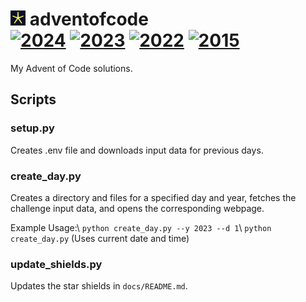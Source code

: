 # <img src="assets/favicon.png" alt="favicon" style="width:24px;"> adventofcode <br> <!-- SHIELDS_START -->[![2024](https://img.shields.io/badge/2024-13★-d7d09c?style=flat-square)](https://adventofcode.com/2024) [![2023](https://img.shields.io/badge/2023-16★-d9d08f?style=flat-square)](https://adventofcode.com/2023) [![2022](https://img.shields.io/badge/2022-22★-dbcf76?style=flat-square)](https://adventofcode.com/2022) [![2015](https://img.shields.io/badge/2015-9★-d6d1ad?style=flat-square)](https://adventofcode.com/2015)<!-- SHIELDS_END -->

My Advent of Code solutions.

## Scripts

### setup.py

Creates .env file and downloads input data for previous days.

### create_day.py

Creates a directory and files for a specified day and year, fetches the challenge input data, and opens the corresponding webpage.

Example Usage:\ `python create_day.py --y 2023 --d 1`\ `python create_day.py`
(Uses current date and time)

### update_shields.py

Updates the star shields in `docs/README.md`.
